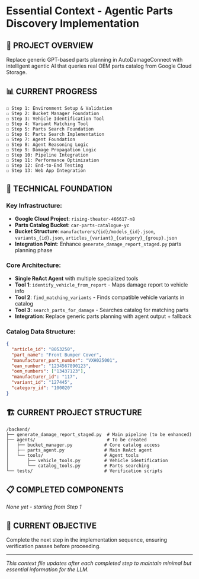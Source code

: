 # Essential Context - Agentic Parts Discovery Implementation

## 🎯 **PROJECT OVERVIEW**
Replace generic GPT-based parts planning in AutoDamageConnect with intelligent agentic AI that queries real OEM parts catalog from Google Cloud Storage.

## 📊 **CURRENT PROGRESS**
```
☐ Step 1: Environment Setup & Validation
☐ Step 2: Bucket Manager Foundation  
☐ Step 3: Vehicle Identification Tool
☐ Step 4: Variant Matching Tool
☐ Step 5: Parts Search Foundation
☐ Step 6: Parts Search Implementation
☐ Step 7: Agent Foundation
☐ Step 8: Agent Reasoning Logic
☐ Step 9: Damage Propagation Logic
☐ Step 10: Pipeline Integration
☐ Step 11: Performance Optimization
☐ Step 12: End-to-End Testing
☐ Step 13: Web App Integration
```

## 🔧 **TECHNICAL FOUNDATION**

### **Key Infrastructure**:
- **Google Cloud Project**: `rising-theater-466617-n8`
- **Parts Catalog Bucket**: `car-parts-catalogue-yc`
- **Bucket Structure**: `manufacturers/{id}/models_{id}.json`, `variants_{id}.json`, `articles_{variant}_{category}_{group}.json`
- **Integration Point**: Enhance `generate_damage_report_staged.py` parts planning phase

### **Core Architecture**:
- **Single ReAct Agent** with multiple specialized tools
- **Tool 1**: `identify_vehicle_from_report` - Maps damage report to vehicle info
- **Tool 2**: `find_matching_variants` - Finds compatible vehicle variants in catalog  
- **Tool 3**: `search_parts_for_damage` - Searches catalog for matching parts
- **Integration**: Replace generic parts planning with agent output + fallback

### **Catalog Data Structure**:
```json
{
  "article_id": "8053250",
  "part_name": "Front Bumper Cover", 
  "manufacturer_part_number": "VXH025001",
  "ean_number": "1234567890123",
  "oem_numbers": ["13437123"],
  "manufacturer_id": "117",
  "variant_id": "127445",
  "category_id": "100020"
}
```

## 🏗️ **CURRENT PROJECT STRUCTURE**
```
/backend/
├── generate_damage_report_staged.py  # Main pipeline (to be enhanced)
├── agents/                           # To be created
│   ├── bucket_manager.py            # Core catalog access
│   ├── parts_agent.py               # Main ReAct agent
│   └── tools/                       # Agent tools
│       ├── vehicle_tools.py         # Vehicle identification
│       └── catalog_tools.py         # Parts searching
└── tests/                           # Verification scripts
```

## 📋 **COMPLETED COMPONENTS**
*None yet - starting from Step 1*

## 🎯 **CURRENT OBJECTIVE**
Complete the next step in the implementation sequence, ensuring verification passes before proceeding.

---

*This context file updates after each completed step to maintain minimal but essential information for the LLM.*
